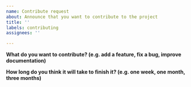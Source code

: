```yaml
---
name: Contribute request
about: Announce that you want to contribute to the project
title: ''
labels: contributing
assignees: ''

---
```


**What do you want to contribute? (e.g. add a feature, fix a bug, improve documentation)**

**How long do you think it will take to finish it? (e.g. one week, one month, three months)**